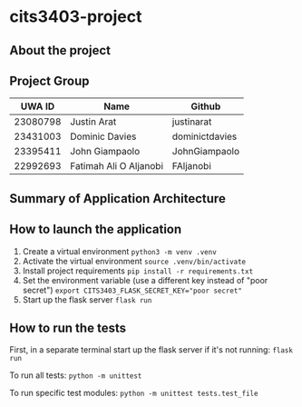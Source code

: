# cits3403-project

## About the project

## Project Group

| UWA ID   | Name        | Github     |
| -------- | ----------- | ---------- |
| 23080798 | Justin Arat | justinarat |
| 23431003 | Dominic Davies | dominictdavies |
| 23395411  | John Giampaolo | JohnGiampaolo |
| 22992693  | Fatimah Ali O Aljanobi | FAljanobi |

## Summary of Application Architecture

## How to launch the application

1. Create a virtual environment `python3 -m venv .venv`
2. Activate the virtual environment `source .venv/bin/activate`
3. Install project requirements `pip install -r requirements.txt`
4. Set the environment variable (use a different key instead of "poor secret")
    `export CITS3403_FLASK_SECRET_KEY="poor secret"` 
5. Start up the flask server `flask run`

## How to run the tests

First, in a separate terminal start up the flask server if it's not running:
`flask run`

To run all tests:
`python -m unittest`

To run specific test modules:
`python -m unittest tests.test_file`
